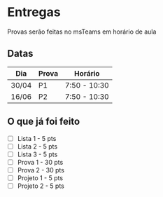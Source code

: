 # Entregas

Provas serão feitas no msTeams em horário de aula

## Datas

| Dia   | Prova | Horário      |
| ----- | ----- | ------------ |
| 30/04 | P1    | 7:50 - 10:30 |
| 16/06 | P2    | 7:50 - 10:30 |

## O que já foi feito

- [ ] Lista 1 - 5 pts
- [ ] Lista 2 - 5 pts
- [ ] Lista 3 - 5 pts
- [ ] Prova 1 - 30 pts
- [ ] Prova 2 - 30 pts
- [ ] Projeto 1 - 5 pts
- [ ] Projeto 2 - 5 pts
